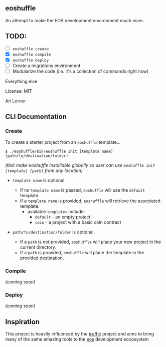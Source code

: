 ## eoshuffle

An attempt to make the EOS development environment much nicer.

## TODO:

* [ ] `eoshuffle create`
* [x] `eoshuffle compile`
* [x] `eoshuffle deploy`
* [ ] Create a migrations environment
* [ ] Modularize the code (i.e. it's a collection of commands right now)

Everything else

License: MIT

Ari Lerner

## CLI Documentation

### Create
To create a starter project from an `eoshuffle` template...

```
$ ./eoshuffle/bin/eoshuffle init [template name] [path/to/destination/folder]
```
_(tbd: make eoshuffle installable globally so user can use `eoshuffle init [template] [path]` from any location)_

 - `template name` is optional.  
   - If no `template name` is passed, `eoshuffle` will use the `default` template.
   - If a `template name` is provided, `eoshuffle` will retrieve the associated template.
     - available `templates` include:
       - `default` - an empty project
       - `coin` - a project with a basic coin contract
 
 - `path/to/destination/folder` is optional.  
   - If a `path` is not provided, `eoshuffle` will place your new project in the current directory.
   - If a `path` is provided, `eoshuffle` will place the template in the provided destination.

### Compile

_(coming soon)_

### Deploy

_(coming soon)_

## Inspiration

This project is heavily influenced by the [truffle](https://github.com/trufflesuite/truffle) project and aims to bring many of the same amazing tools to the [eos](https://eos.io/) development eocosystem
